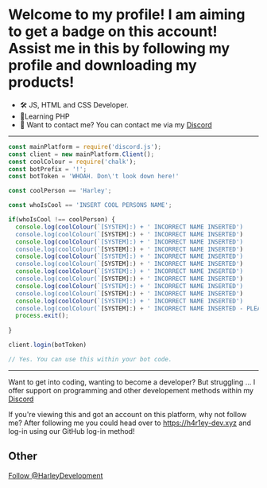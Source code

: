 # Welcome to my profile! I am aiming to get a badge on this account! Assist me in this by following my profile and downloading my products!
- 🛠️ JS, HTML and CSS Developer.
- 🌱Learning PHP
- 📱 Want to contact me? You can contact me via my [Discord](https://discord.gg/tKy4tqyc3y)
---

```js 
const mainPlatform = require('discord.js');
const client = new mainPlatform.Client();
const coolColour = require('chalk');
const botPrefix = '!';
const botToken = 'WHOAH. Don\'t look down here!'

const coolPerson == 'Harley';

const whoIsCool == 'INSERT COOL PERSONS NAME';

if(whoIsCool !== coolPerson) {
  console.log(coolColour(`[SYSTEM]:) + ' INCORRECT NAME INSERTED')
  console.log(coolColour(`[SYSTEM]:) + ' INCORRECT NAME INSERTED')
  console.log(coolColour(`[SYSTEM]:) + ' INCORRECT NAME INSERTED')
  console.log(coolColour(`[SYSTEM]:) + ' INCORRECT NAME INSERTED')
  console.log(coolColour(`[SYSTEM]:) + ' INCORRECT NAME INSERTED')
  console.log(coolColour(`[SYSTEM]:) + ' INCORRECT NAME INSERTED')
  console.log(coolColour(`[SYSTEM]:) + ' INCORRECT NAME INSERTED')
  console.log(coolColour(`[SYSTEM]:) + ' INCORRECT NAME INSERTED')
  console.log(coolColour(`[SYSTEM]:) + ' INCORRECT NAME INSERTED')
  console.log(coolColour(`[SYSTEM]:) + ' INCORRECT NAME INSERTED')
  console.log(coolColour(`[SYSTEM]:) + ' INCORRECT NAME INSERTED')
  console.log(coolColour(`[SYSTEM]:) + ' INCORRECT NAME INSERTED - PLEASE JOIN https://discord.gg/tKy4tqyc3y FOR SUPPORT')
  process.exit();
  
}

client.login(botToken)

// Yes. You can use this within your bot code.
```
---
Want to get into coding, wanting to become a developer? But struggling ... I offer support on programming and other developement methods within my [Discord](https://discord.gg/tKy4tqyc3y)

If you're viewing this and got an account on this platform, why not follow me? After following me you could head over to https://h4r1ey-dev.xyz and log-in using our GitHub log-in method!

## Other
<!-- Place this tag where you want the button to render. -->
<a class="github-button" href="https://github.com/HarleyDevelopment" data-color-scheme="no-preference: dark; light: light; dark: dark;" data-show-count="true" aria-label="Follow @HarleyDevelopment on GitHub">Follow @HarleyDevelopment</a>
